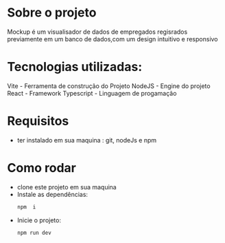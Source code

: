 # Sobre o projeto

Mockup é um visualisador de dados  de empregados  regisrados  previamente em um banco de dados,com um design intuitivo e responsivo

# Tecnologias utilizadas:
Vite - Ferramenta de construção do Projeto
NodeJS - Engine do projeto
React - Framework
Typescript - Linguagem de progamação

# Requisitos 
-  ter instalado em sua maquina :
   git, nodeJs e npm

#  Como rodar 
- clone este projeto em sua maquina
- Instale as dependências:
  ```cmd
  npm  i
  ```
- Inicie o  projeto:
  ```cmd
  npm run dev
  ```
